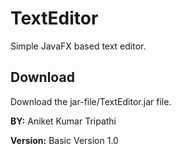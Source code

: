 # TextEditor
Simple JavaFX based text editor.

## Download
Download the jar-file/TextEditor.jar file.

__BY:__ Aniket Kumar Tripathi


__Version:__ Basic Version 1.0

